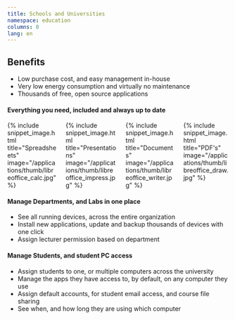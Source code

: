 ```yaml
---
title: Schools and Universities
namespace: education
columns: 0
lang: en
---
```


## Benefits

- Low purchase cost, and easy management in-house
- Very low energy consumption and virtually no maintenance
- Thousands of free, open source applications

#### Everything you need, included and always up to date

<div class="columns">
  <div class="column">
    {% include snippet_image.html title="Spreadsheets" image="/applications/thumb/libreoffice_calc.jpg" %}
  </div>
  <div class="column">
    {% include snippet_image.html title="Presentations" image="/applications/thumb/libreoffice_impress.jpg" %}
  </div>
  <div class="column">
    {% include snippet_image.html title="Documents" image="/applications/thumb/libreoffice_writer.jpg" %}
  </div>
  <div class="column">
    {% include snippet_image.html title="PDF's" image="/applications/thumb/libreoffice_draw.jpg" %}
  </div>
</div>

#### Manage Departments, and Labs in one place

- See all running devices, across the entire organization
- Install new applications, update and backup thousands of devices with one click
- Assign lecturer permission based on department

#### Manage Students, and student PC access

- Assign students to one, or multiple computers across the university
- Manage the apps they have access to, by default, on any computer they use
- Assign default accounts, for student email access, and course file sharing
- See when, and how long they are using which computer
